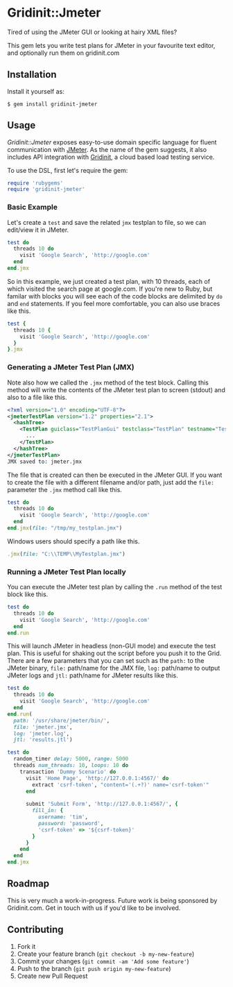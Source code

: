 # Gridinit::Jmeter

Tired of using the JMeter GUI or looking at hairy XML files?

This gem lets you write test plans for JMeter in your favourite text editor, and optionally run them on gridinit.com

## Installation

Install it yourself as:

    $ gem install gridinit-jmeter

## Usage

*Gridinit::Jmeter* exposes easy-to-use domain specific language for fluent communication with [JMeter](http://jmeter.apache.org/). As the name of the gem suggests, it also includes API integration with [Gridinit](http://gridinit.com), a cloud based load testing service.

To use the DSL, first let's require the gem:

```ruby
require 'rubygems'
require 'gridinit-jmeter'
```

### Basic Example
Let's create a `test` and save the related `jmx` testplan to file, so we can edit/view it in JMeter.

```ruby
test do
  threads 10 do
    visit 'Google Search', 'http://google.com'
  end
end.jmx
```

So in this example, we just created a test plan, with 10 threads, each of which visited the search page at google.com. If you're new to Ruby, but familar with blocks you will see each of the code blocks are delimited by `do` and `end` statements. If you feel more comfortable, you can also use braces like this.

```ruby
test {
  threads 10 {
    visit 'Google Search', 'http://google.com'
  }
}.jmx
```

### Generating a JMeter Test Plan (JMX)
Note also how we called the `.jmx` method of the test block. Calling this method will write the contents of the JMeter test plan to screen (stdout) and also to a file like this.

```xml
<?xml version="1.0" encoding="UTF-8"?>
<jmeterTestPlan version="1.2" properties="2.1">
  <hashTree>
    <TestPlan guiclass="TestPlanGui" testclass="TestPlan" testname="Test Plan" enabled="true">
      ...
    </TestPlan>
  </hashTree>
</jmeterTestPlan>
JMX saved to: jmeter.jmx
```

The file that is created can then be executed in the JMeter GUI. If you want to create the file with a different filename and/or path, just add the `file:` parameter the `.jmx` method call like this.

```ruby
test do
  threads 10 do
    visit 'Google Search', 'http://google.com'
  end
end.jmx(file: "/tmp/my_testplan.jmx")
```

Windows users should specify a path like this.

```ruby
.jmx(file: "C:\\TEMP\\MyTestplan.jmx")
```

### Running a JMeter Test Plan locally
You can execute the JMeter test plan by calling the `.run` method of the test block like this.

```ruby
test do
  threads 10 do
    visit 'Google Search', 'http://google.com'
  end
end.run
```

This will launch JMeter in headless (non-GUI mode) and execute the test plan. This is useful for shaking out the script before you push it to the Grid. There are a few parameters that you can set such as the `path:` to the JMeter binary, `file:` path/name for the JMX file, `log:` path/name to output JMeter logs and `jtl:` path/name for JMeter results like this.

```ruby
test do
  threads 10 do
    visit 'Google Search', 'http://google.com'
  end
end.run(
  path: '/usr/share/jmeter/bin/', 
  file: 'jmeter.jmx', 
  log: 'jmeter.log', 
  jtl: 'results.jtl')
```


```ruby
test do
  random_timer delay: 5000, range: 5000
  threads num_threads: 10, loops: 10 do
    transaction 'Dummy Scenario' do
      visit 'Home Page', 'http://127.0.0.1:4567/' do
        extract 'csrf-token', "content='(.+?)' name='csrf-token'"
      end
   
      submit 'Submit Form', 'http://127.0.0.1:4567/', {
        fill_in: {
          username: 'tim',
          password: 'password',
          'csrf-token' => '${csrf-token}'
        }
      }
    end
  end
end.jmx
```

## Roadmap

This is very much a work-in-progress. Future work is being sponsored by Gridinit.com. Get in touch with us if you'd like to be involved.

## Contributing

1. Fork it
2. Create your feature branch (`git checkout -b my-new-feature`)
3. Commit your changes (`git commit -am 'Add some feature'`)
4. Push to the branch (`git push origin my-new-feature`)
5. Create new Pull Request
